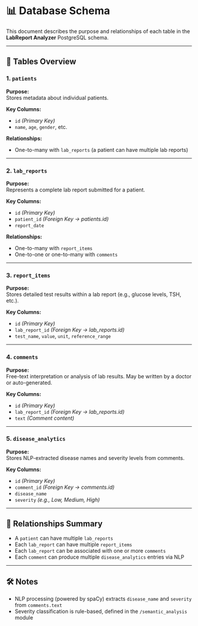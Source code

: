 # 📊 Database Schema

This document describes the purpose and relationships of each table in the **LabReport Analyzer** PostgreSQL schema.

---

## 🧾 Tables Overview

### 1. `patients`

**Purpose:**  
Stores metadata about individual patients.

**Key Columns:**  
- `id` *(Primary Key)*  
- `name`, `age`, `gender`, etc.

**Relationships:**  
- One-to-many with `lab_reports` (a patient can have multiple lab reports)

---

### 2. `lab_reports`

**Purpose:**  
Represents a complete lab report submitted for a patient.

**Key Columns:**  
- `id` *(Primary Key)*  
- `patient_id` *(Foreign Key → patients.id)*  
- `report_date`

**Relationships:**  
- One-to-many with `report_items`  
- One-to-one or one-to-many with `comments`

---

### 3. `report_items`

**Purpose:**  
Stores detailed test results within a lab report (e.g., glucose levels, TSH, etc.).

**Key Columns:**  
- `id` *(Primary Key)*  
- `lab_report_id` *(Foreign Key → lab_reports.id)*  
- `test_name`, `value`, `unit`, `reference_range`

---

### 4. `comments`

**Purpose:**  
Free-text interpretation or analysis of lab results. May be written by a doctor or auto-generated.

**Key Columns:**  
- `id` *(Primary Key)*  
- `lab_report_id` *(Foreign Key → lab_reports.id)*  
- `text` *(Comment content)*

---

### 5. `disease_analytics`

**Purpose:**  
Stores NLP-extracted disease names and severity levels from comments.

**Key Columns:**  
- `id` *(Primary Key)*  
- `comment_id` *(Foreign Key → comments.id)*  
- `disease_name`  
- `severity` *(e.g., Low, Medium, High)*

---

## 🔗 Relationships Summary

- A `patient` can have multiple `lab_reports`  
- Each `lab_report` can have multiple `report_items`  
- Each `lab_report` can be associated with one or more `comments`  
- Each `comment` can produce multiple `disease_analytics` entries via NLP  

---

## 🛠 Notes

- NLP processing (powered by spaCy) extracts `disease_name` and `severity` from `comments.text`  
- Severity classification is rule-based, defined in the `/semantic_analysis` module  
